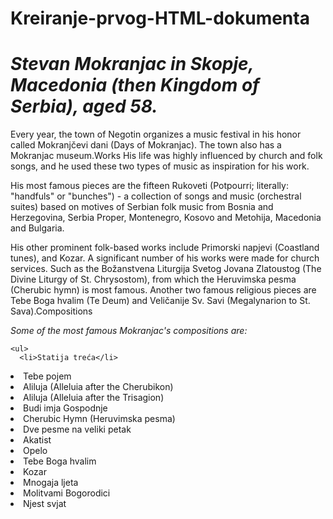 # Kreiranje-prvog-HTML-dokumenta<!DOCTYPE html>
<html lang="en">
<head>
  <meta charset="UTF-8">
  <meta http-equiv="X-UA-Compatible" content="IE=edge">
  <meta name="viewport" content="width=device-width, initial-scale=1.0">
  <title>Stevan Mokranjac</title>
</head>

<body>
  <h1><i>Stevan Mokranjac in Skopje, Macedonia (then Kingdom of Serbia), aged 58.</i></h1>

  <p>Every year, the town of Negotin organizes a music festival in his honor called Mokranjčevi dani (Days of Mokranjac). The town also has a Mokranjac museum.Works His life was highly influenced by church and folk songs, and he used these two types of music as inspiration for his work.</p>
    <p>His most famous pieces are the fifteen Rukoveti (Potpourri; literally: "handfuls" or "bunches") - a collection of songs and music (orchestral suites) based on motives of Serbian folk music from Bosnia and Herzegovina, Serbia Proper, Montenegro, Kosovo and Metohija, Macedonia and Bulgaria.</p>
    <p> His other prominent folk-based works include Primorski napjevi (Coastland tunes), and Kozar. A significant number of his works were made for church services. Such as the Božanstvena Liturgija Svetog Jovana Zlatoustog (The Divine Liturgy of St. Chrysostom), from which the Heruvimska pesma (Cherubic hymn) is most famous. Another two famous religious pieces are Tebe Boga hvalim (Te Deum) and Veličanije Sv. Savi (Megalynarion to St. Sava).Compositions</p>
    <p><i>Some of the most famous Mokranjac's compositions are:</i></p>

    <ul>
      <li>Statija treća</li>
<li>Tebe pojem</li>
<li>Aliluja (Alleluia after the Cherubikon)</li>
<li>Aliluja (Alleluia after the Trisagion)</li>
<li>Budi imja Gospodnje</li>
<li>Cherubic Hymn (Heruvimska pesma)</li>
<li>Dve pesme na veliki petak</li>
<li>Akatist</li>
<li>Opelo</li>
<li>Tebe Boga hvalim</li>
<li>Kozar</li>
<li>Mnogaja ljeta</li>
<li>Molitvami Bogorodici</li>
<li>Njest svjat</li>
    </ul>
    
</body>
</html>
